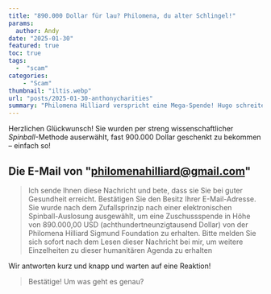 ```yaml
--- 
title: "890.000 Dollar für lau? Philomena, du alter Schlingel!"
params:
  author: Andy
date: "2025-01-30"
featured: true
toc: true
tags: 
  -  "scam"
categories:
    - "Scam"
thumbnail: "iltis.webp"
url: "posts/2025-01-30-anthonycharities"
summary: "Philomena Hilliard verspricht eine Mega-Spende! Hugo schreitet zur Tat!"
---
```


Herzlichen Glückwunsch! Sie wurden per streng wissenschaftlicher *Spinball*-Methode auserwählt, fast 900.000 Dollar geschenkt zu bekommen – einfach so! 

## Die E-Mail von "philomenahilliard@gmail.com"

> Ich sende Ihnen diese Nachricht und bete, dass sie Sie bei guter Gesundheit erreicht. Bestätigen Sie den Besitz Ihrer E-Mail-Adresse. Sie wurde nach dem Zufallsprinzip nach einer elektronischen Spinball-Auslosung ausgewählt, um eine Zuschussspende in Höhe von 890.000,00 USD (achthundertneunzigtausend Dollar) von der Philomena Hilliard Sigmund Foundation zu erhalten. Bitte melden Sie sich sofort nach dem Lesen dieser Nachricht bei mir, um weitere Einzelheiten zu dieser humanitären Agenda zu erhalten

Wir antworten kurz und knapp und warten auf eine Reaktion!

> Bestätige! Um was geht es genau?